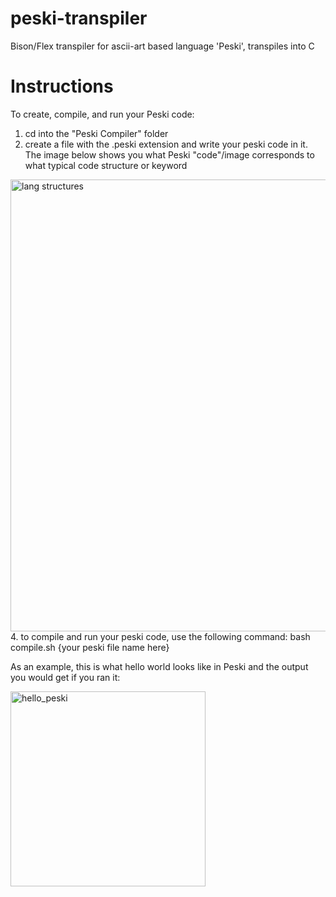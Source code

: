 # peski-transpiler
Bison/Flex transpiler for ascii-art based language 'Peski', transpiles into C

# Instructions
To create, compile, and run your Peski code:
1. cd into the "Peski Compiler" folder
2. create a file with the .peski extension and write your peski code in it. The image below shows you what Peski "code"/image corresponds to what typical code structure or keyword
<img width="723" alt="lang structures" src="https://github.com/rosekelly6400/peski-transpiler/assets/109883728/17d6e677-f241-45ff-98cd-52c10dd39638">
4. to compile and run your peski code, use the following command: bash compile.sh {your peski file name here}

As an example, this is what hello world looks like in Peski and the output you would get if you ran it:

<img width="312" alt="hello_peski" src="https://github.com/rosekelly6400/peski-transpiler/assets/109883728/2e3fcc27-eab2-4532-b8fb-1a28a96abe2c">
